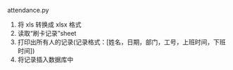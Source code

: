 attendance.py
1. 将 xls 转换成 xlsx 格式
2. 读取“刷卡记录”sheet
3. 打印出所有人的记录(记录格式：[姓名，日期，部门，工号，上班时间，下班时间])
4. 将记录插入数据库中